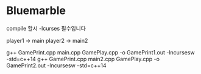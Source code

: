 # Bluemarble



compile 할시 -lcurses 필수입니다

player1 -> main
player2 -> main2

g++ GamePrint.cpp main.cpp GamePlay.cpp -o GamePrint1.out -lncursesw -std=c++14
g++ GamePrint.cpp main2.cpp GamePlay.cpp -o GamePrint2.out -lncursesw -std=c++14 

